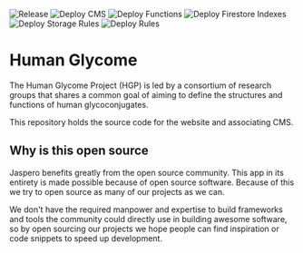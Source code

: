 ![Release](https://github.com/Jaspero/human-glycome/workflows/Release/badge.svg)
![Deploy CMS](https://github.com/Jaspero/human-glycome/workflows/Deploy%20CMS/badge.svg)
![Deploy Functions](https://github.com/Jaspero/human-glycome/workflows/Deploy%20Functions/badge.svg)
![Deploy Firestore Indexes](https://github.com/Jaspero/human-glycome/workflows/Deploy%20Firestore%20Indexes/badge.svg)
![Deploy Storage Rules](https://github.com/Jaspero/human-glycome/workflows/Deploy%20Storage%20Rules/badge.svg)
![Deploy Rules](https://github.com/Jaspero/human-glycome/workflows/Deploy%20Rules/badge.svg)

# Human Glycome

The Human Glycome Project (HGP) is led by a consortium of research groups that shares a common goal of aiming to define the structures and functions of human glycoconjugates.

This repository holds the source code for the website and associating CMS.

## Why is this open source

Jaspero benefits greatly from the open source community. This app in its entirety is made possible because of open source software. Because of this we try to open source as many of our projects as we can.

We don't have the required manpower and expertise to build frameworks and tools the community could directly use in building awesome software, so by open sourcing our projects we hope people can find inspiration or code snippets to speed up development.
